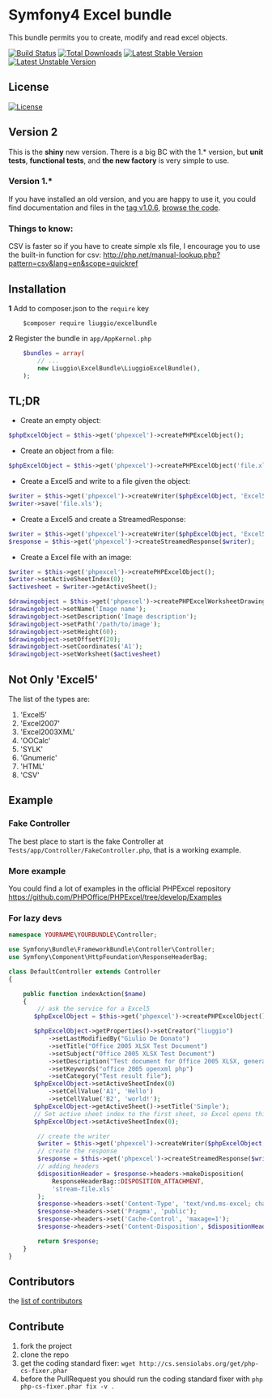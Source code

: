 Symfony4 Excel bundle
============

This bundle permits you to create, modify and read excel objects.

[![Build Status](https://travis-ci.org/liuggio/ExcelBundle.png)](https://travis-ci.org/liuggio/ExcelBundle)
[![Total Downloads](https://poser.pugx.org/liuggio/ExcelBundle/downloads.png)](https://packagist.org/packages/liuggio/ExcelBundle)
[![Latest Stable Version](https://poser.pugx.org/liuggio/ExcelBundle/v/stable.png)](https://packagist.org/packages/liuggio/ExcelBundle)
[![Latest Unstable Version](https://poser.pugx.org/liuggio/ExcelBundle/v/unstable.png)](https://packagist.org/packages/liuggio/ExcelBundle)

## License

[![License](https://poser.pugx.org/liuggio/ExcelBundle/license.png)](LICENSE)


## Version 2

This is the **shiny** new version.
There is a big BC with the 1.* version, but **unit tests**, **functional tests**, and **the new factory** is very simple to use.

### Version 1.*

If you have installed an old version, and you are happy to use it, you could find documentation and files
in the [tag v1.0.6](https://github.com/liuggio/ExcelBundle/releases/tag/v1.0.6),
[browse the code](https://github.com/liuggio/ExcelBundle/tree/cf0ecbeea411d7c3bdc8abab14c3407afdf530c4).

### Things to know:

CSV is faster so if you have to create simple xls file,
I encourage you to use the built-in function for csv: http://php.net/manual-lookup.php?pattern=csv&lang=en&scope=quickref

## Installation

**1**  Add to composer.json to the `require` key

``` shell
    $composer require liuggio/excelbundle
``` 

**2** Register the bundle in ``app/AppKernel.php``

``` php
    $bundles = array(
        // ...
        new Liuggio\ExcelBundle\LiuggioExcelBundle(),
    );
```

## TL;DR

- Create an empty object:

``` php
$phpExcelObject = $this->get('phpexcel')->createPHPExcelObject();
```

- Create an object from a file:

``` php
$phpExcelObject = $this->get('phpexcel')->createPHPExcelObject('file.xls');
```

- Create a Excel5 and write to a file given the object:

```php
$writer = $this->get('phpexcel')->createWriter($phpExcelObject, 'Excel5');
$writer->save('file.xls');
```

- Create a Excel5 and create a StreamedResponse:

```php
$writer = $this->get('phpexcel')->createWriter($phpExcelObject, 'Excel5');
$response = $this->get('phpexcel')->createStreamedResponse($writer);
```

- Create a Excel file with an image:

```php
$writer = $this->get('phpexcel')->createPHPExcelObject();
$writer->setActiveSheetIndex(0);
$activesheet = $writer->getActiveSheet();

$drawingobject = $this->get('phpexcel')->createPHPExcelWorksheetDrawing();
$drawingobject->setName('Image name');
$drawingobject->setDescription('Image description');
$drawingobject->setPath('/path/to/image');
$drawingobject->setHeight(60);
$drawingobject->setOffsetY(20);
$drawingobject->setCoordinates('A1');
$drawingobject->setWorksheet($activesheet)
```

## Not Only 'Excel5'

The list of the types are:

1.  'Excel5'
2.  'Excel2007'
3.  'Excel2003XML'
4.  'OOCalc'
5.  'SYLK'
6.  'Gnumeric'
7.  'HTML'
8.  'CSV'

## Example

### Fake Controller

The best place to start is the fake Controller at `Tests/app/Controller/FakeController.php`, that is a working example.

### More example

You could find a lot of examples in the official PHPExcel repository https://github.com/PHPOffice/PHPExcel/tree/develop/Examples

### For lazy devs

``` php
namespace YOURNAME\YOURBUNDLE\Controller;

use Symfony\Bundle\FrameworkBundle\Controller\Controller;
use Symfony\Component\HttpFoundation\ResponseHeaderBag;

class DefaultController extends Controller
{

    public function indexAction($name)
    {
        // ask the service for a Excel5
       $phpExcelObject = $this->get('phpexcel')->createPHPExcelObject();

       $phpExcelObject->getProperties()->setCreator("liuggio")
           ->setLastModifiedBy("Giulio De Donato")
           ->setTitle("Office 2005 XLSX Test Document")
           ->setSubject("Office 2005 XLSX Test Document")
           ->setDescription("Test document for Office 2005 XLSX, generated using PHP classes.")
           ->setKeywords("office 2005 openxml php")
           ->setCategory("Test result file");
       $phpExcelObject->setActiveSheetIndex(0)
           ->setCellValue('A1', 'Hello')
           ->setCellValue('B2', 'world!');
       $phpExcelObject->getActiveSheet()->setTitle('Simple');
       // Set active sheet index to the first sheet, so Excel opens this as the first sheet
       $phpExcelObject->setActiveSheetIndex(0);

        // create the writer
        $writer = $this->get('phpexcel')->createWriter($phpExcelObject, 'Excel5');
        // create the response
        $response = $this->get('phpexcel')->createStreamedResponse($writer);
        // adding headers
        $dispositionHeader = $response->headers->makeDisposition(
            ResponseHeaderBag::DISPOSITION_ATTACHMENT,
            'stream-file.xls'
        );
        $response->headers->set('Content-Type', 'text/vnd.ms-excel; charset=utf-8');
        $response->headers->set('Pragma', 'public');
        $response->headers->set('Cache-Control', 'maxage=1');
        $response->headers->set('Content-Disposition', $dispositionHeader);

        return $response;        
    }
}
```

## Contributors

the [list of contributors](https://github.com/liuggio/ExcelBundle/graphs/contributors)

## Contribute

1. fork the project
2. clone the repo
3. get the coding standard fixer: `wget http://cs.sensiolabs.org/get/php-cs-fixer.phar`
4. before the PullRequest you should run the coding standard fixer with `php php-cs-fixer.phar fix -v .`
